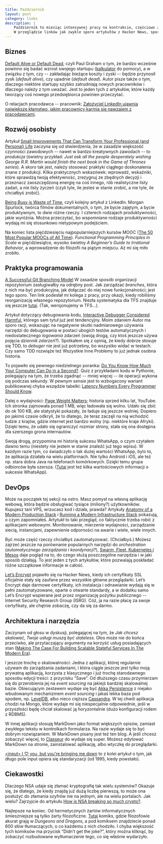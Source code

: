 ```yaml
---
title: Październik
layout: post
category: links
description: |
    Październik to miesiąc intensywnej pracy na kontrakcie, częściowo związanej ze znaczną reorganizacją projektu.
    W przeglądzie linków jak zwykle sporo artykułów z Hacker News, sporo o DevOps i tworzeniu oprogramowania na Wielką Skalę.
---
```






Biznes
---

[Default Alive or Default Dead](http://paulgraham.com/aord.html), czyli Paul Graham o tym, że bardzo wcześnie powinno się badać wzrost swojego startupu ([kalkulator](http://growth.tlb.org/) do pomocy), a w związku z tym, czy -- zakładając bieżące koszty i zyski -- będzie przynosił zysk (_default alive_), czy upadnie (_default dead_). Autor pisze także o tym, dlaczego niektóre startupy szybko zatrudniają nowych pracowników i dlaczego należy z tym uważać. Jest to jeden tych z artykułów, które każdy tworzący coś nowego przedsiębiorca powinien przeczytać.

O relacjach pracodawca -- pracownik: [Założyciel LinkedIn ujawnia największe kłamstwo, jakim pracownicy karmią się nawzajem z pracodawcami](http://innpoland.pl/122407,zalozyciel-linkedin-o-najwiekszym-klamstwie-jakie-mowisz-swojemu-pracodawcy-i-jakie-on-mowi-tobie). 


Rozwój osobisty
---

Artykuł [Small Improvements That Can Transform Your Professional (and Personal) Life](https://www.linkedin.com/pulse/small-improvements-can-transform-your-professional-personal-haden) zaczyna się od stwierdzenia, że w zasadzie większość czynności zawodowych -- nawet w bardzo kreatywnych zawodach -- to _produkcja_ (świetny przykład: _Just ask all the people desperately wishing George R.R. Martin would finish the next book in the Game of Thrones series_). A skoro tak jest, należy stosować praktyki ciągłego doskonalenia znane z produkcji. Kilka praktycznych wskazówek: wprowadź, wskaźniki, które sprawdzą twoją efektywnośc, zrezygnuj ze zbędnych decyzji i przeznacz zaoszczędzoną energię na coś innego, rób realistyczne listy zadań, a nie listy życzeń (czyli tyle, ile jesteś w stanie zrobić, a nie tyle, ile chciałbyś zrobić).

[Being Busy is Waste of Time](https://www.linkedin.com/pulse/being-busy-waste-time-morgan-spurlock), czyli kolejny artykuł z LinkedIn. Morgan Spurlock, twórca filmów dokumentalnych, o tym, że bycie zajętym, a bycie produktywnym, to dwie różne rzeczy. I czterech rodzajach produktywności, jakie wyróżnia. Można przeczytać, bo wspomniane rodzaje produktywności wydają mi się stosunkowo nietypowym podejściem.

Na koniec lista pięćdziesięciu najpopularniejszych kursów MOOC ([The 50 Most Popular MOOCs of All Time](http://www.onlinecoursereport.com/the-50-most-popular-moocs-of-all-time/)). _Functional Programming Principles in Scala_ w pięćdziesiątce, wysoko świetny _A Beginner’s Guide to Irrational Behavior_, a wprowadzenie do filozofii na piątym miejscu. Aż mi się miło zrobiło.


Praktyka programowania
---

[A Successful Git Branching Model](http://nvie.com/posts/a-successful-git-branching-model/) W zasadzie sposób organizacji repozytorium zasługiwałby na odrębny post. Jak zarządzać _branches_, która z nich ma być produkcyjna, jak dołączać do niej nowe funkcjonalności; jest tego sporo. Ten link podesłał mi kolega z pracy, przy okazji, kiedy robiliśmy reorganizację własnego repozytorium. Niezła systematyka dla TFS znajduje się jeszcze [tutaj](https://msdn.microsoft.com/en-us/library/bb668955.aspx). (Tak, wersjonujemy w TFS...).

Artykuł dotyczący debugowania kodu, [Interactive Debugger Considered Harmful](https://www.linkedin.com/pulse/interactive-debugger-considered-harmful-ashish-hanwadikar), którego sam tytuł już jest tendencyjny. Moim zdaniem Autor ma sporo racji, wskazując na negatywne skutki nadmiarowego używania narzędzi do debugowania w postaci ubogich testów automatycznych i niedostatecznego _logowania_ zdarzeń (swoją drogą, czy ktoś jeszcze używa pojęcia _dziennik zdarzeń_?). Spotkałem się z opinią, że kiedy dobrze stosuje się TDD, to _debuger_ nie jest już potrzebny, bo wszystko widać w testach. Czy samo TDD rozwiąże też Wszystkie Inne Problemy to już jednak osobna historia.

To pojawiło się pewnego niedzielnego poranka: [Do You Know How Much Your Computer Can Do in a Second?](http://computers-are-fast.github.io/). Quiz z przykładami kodu w Pythonie, polegający na tym, że trzeba zgadnąć -- mniej więcej -- ile operacji wykona się podczas sekundy. W pewnym sensie jest to wzbogacony wariant publikowanej chyba wszędzie tabelki: [Latency Numbers Every Programmer Should Know](https://gist.github.com/jboner/2841832).

Dalej o wydajności: [Page Weight Matters](http://blog.chriszacharias.com/page-weight-matters); historia sprzed kilku lat, YouTube. Ich stronka zajmowała ponad 1 MB, więc ładowała się wolno. Udało się zbić do ok 100 KB, ale statystyki pokazały, że ładuje się jeszcze wolniej. Dopiero po jakimś czasie odkryli, że to dlatego, że teraz zaczęli na nią wchodzić ludzie z krajów, gdzie internet jest bardzo wolny (np. niektóre kraje Afryki). Dzięki temu, że udało się ograniczyć rozmiar strony, stała się ona dostępna dla szerszego grona internautów.

Swoją drogą, przypomina mi historię sukcesu WhatsApp, o czym czytałem dawno temu (niestety nie jestem w stanie znaleźć już tego wpisu). W każdym razie tym, co świadczyło o tak dużej wartości WhatsApp, bylo to, że aplikacja działała na wielu platformach. Nie tylko Android i iOS, ale też np. stara dobra Java na telefonach komórkowych. Dzięki temu grupa odbiorców była szersza. ([Tutaj](https://www.quora.com/Why-did-WhatsApp-succeed-over-other-similar-apps) jest też kilka wartościowych informacji o sukcesie WhatsApp).


DevOps
---

Może na początek tej sekcji na ostro. Masz pomysł na własną aplikację webową, która będzie obsługiwać tysiące (miliony?) użytkowników. Kupujesz tani VPS, wrzucasz kod i działa, prawda? Artykuły [Anatomy of a Modern Production Stack](http://www.eightypercent.net/post/layers-in-the-stack.html) i [Running a Modern Infrastructure Stack](https://blog.barricade.io/running-a-modern-infrastructure-stack/) pokazują, o czym zapomniałeś. Artytukł to taki przegląd, co faktycznie trzeba robić z aplikacjami webowymi. Monitorowanie, mierzenie wydajności, zarządzanie siecią, instancjami, zapewnienie odporności na awarie i wiele, wiele innych.

Być może część rzeczy chciałbyś zautomatyzować. (Chciałbyś.) Możesz zajrzeć jeszcze na porównanie popularnych narzędzi do _orchestration_ (_automatycznego zarządzania i koordynacji?_), [Swarm, Fleet, Kubernetes i Mesos](http://radar.oreilly.com/2015/10/swarm-v-fleet-v-kubernetes-v-mesos.html) daje pogląd na to, do czego służą poszczególne narzędzia i w jaki sposób działają. To jest jeden z tych artykułów, które pozwalają poskładać różne szczątkowe informacje w całość.

[Let’s Encrypt](https://letsencrypt.org/) pojawiło się na Hacker News, kiedy ich certyfikaty SSL oficjalnie stały się zaufane przez wszystkie główne przeglądarki. Let’s Encrypt daje darmowe certyfikaty, ich instalacja i odnawianie wydają się w pełni zautomatyzowane, oparte o otwarte standardy, a w dodatku samo Let’s Encrypt wspierane jest przez organizację pożytku publicznego -- Internet Security Research Group (ISRG). Cóż, ja na razie płacę za swoje certyfikaty, ale chętnie zobaczę, czy da się za darmo.


Architektura i narzędzia
---

Zaczynam od głosu w dyskusji, polegającej na tym, że _Jak chcesz skalować, Twoje usługi muszą być stateless_. Głos może nie do końca przeciwko, ale przytaczający argumenty na korzyść usług posiadających stan ([Making The Case For Building Scalable Stateful Services In The Modern Era](http://highscalability.com/blog/2015/10/12/making-the-case-for-building-scalable-stateful-services-in-t.html)).

I jeszcze trochę o skalowalności: Jedna z aplikacji, której regularnie używam do zarządzania zadaniami, i która ciągle jeszcze jest tylko moją prywatną aplikacją, korzysta z klasycznego i już trochę starodawnego sposobu edycji treści: z przycisku “Save”. Od dłuższego czasu przymierzam się do przerobienia jej na _event sourcing_ na jakiejś bardziej skalowalnej bazie. Obiecującym zestawem wydaje się być [Akka Persistence](http://doc.akka.io/docs/akka/snapshot/scala/persistence.html) z niejako wbudowanym mechanizmem _event sourcing_ i jakaś lekka baza pod spodem, np. [LevelDB](https://github.com/google/leveldb), albo nieco cięższa [Cassandra](https://github.com/krasserm/akka-persistence-cassandra/). W tej chwili aplikacja chodzi na Mongo, które wydaje mi się niespecjalnie odpowiednie, jeśli w przyszłości będę chciał skalować ją horyzontalnie (dużo konfiguracji rodem z RDBMS).

W innej aplikacji stosuję MarkDown jako format większych opisów, zamiast zwykłego tekstu w kontrolkach formularza. Na razie wydaje się to być dobrym rozwiązaniem. W MarkDown pisany jest też ten blog. A jeśli chcesz zobaczyć więcej, to [Classeur](http://classeur.io/) do wydaje się super. Możesz edytować MarkDown na stronie, zainstalować aplikację, albo wtyczkę do przeglądarki.

[&lt;input&gt; I ♡ you, but you're bringing me down](http://meowni.ca/posts/a-story-about-input/) to z kolei artykuł o tym, jak długo pole input opiera się standaryzacji (od 1995, kiedy powstało).


Ciekawostki
---

Dlaczego NSA udaje się złamać kryptografię tak wielu systemów? Okazuje się, że dlatego, że kiedy znajdą już dużą liczbę pierwszą, to może ona posłużyć do złamania szyfrów nie na jednym, ale na wielu portalach. Jak wielu? Zajrzyjcie do artykułu [How is NSA breaking so much crypto?](https://freedom-to-tinker.com/blog/haldermanheninger/how-is-nsa-breaking-so-much-crypto/).

<!--https://www.google.com/doodles/halloween-global-candy-cup-2015-->

Najlepsze na koniec. Od hermetycznych żartów informatycznych śmieszniejsze są tylko żarty filozoficzne. [Tutaj](http://existentialcomics.com/comic/23) komiks, gdzie filozofowie akurat grają w _Dungeons and Dragons_, a pod komiksem znajdziecie ponad 600 słów tłumaczących, o co każdemu z nich chodziło. I chyba większość tych komiksów ma przycisk “Didn’t get the joke?”, który można kliknąć, by zobaczyć rozbudowane wytłumaczenie tego, co się właśnie wydarzyło.
